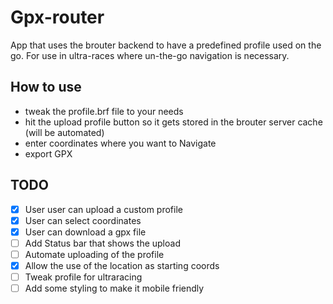 # Gpx-router
App that uses the brouter backend to have a predefined profile used on the go. For use in ultra-races where un-the-go navigation is necessary.

## How to use
- tweak the profile.brf file to your needs
- hit the upload profile button so it gets stored in the brouter server cache (will be automated)
- enter coordinates where you want to Navigate
- export GPX

## TODO
- [x] User user can upload a custom profile
- [x] User can select coordinates
- [x] User can download a gpx file
- [ ] Add Status bar that shows the upload 
- [ ] Automate uploading of the profile
- [x] Allow the use of the location as starting coords
- [ ] Tweak profile for ultraracing
- [ ] Add some styling to make it mobile friendly
